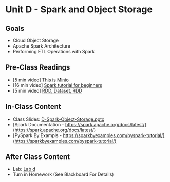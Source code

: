 # Unit D - Spark and Object Storage

## Goals

- Cloud Object Storage 
- Apache Spark Architecture 
- Performing ETL Operations with Spark

## Pre-Class Readings

- [5 min video] [This is Minio](https://www.youtube.com/watch?v=vF0lQh0XOCs)
- [16 min video] [Spark tutorial for beginners](https://www.youtube.com/watch?v=QaoJNXW6SQo)
- [5 min video] [RDD, Dataset, RDD](https://www.youtube.com/watch?v=26zl50iNBp8)

## In-Class Content

- Class Slides: [D-Spark-Object-Storage.pptx](D-Spark-Object-Storage.pptx)
- [Spark Documentation - https://spark.apache.org/docs/latest/](https://spark.apache.org/docs/latest/)
- [PySpark By Exampls - https://sparkbyexamples.com/pyspark-tutorial/](https://sparkbyexamples.com/pyspark-tutorial/)


## After Class Content

- Lab: [Lab d](Lab-D.md)
- Turn in Homework (See Blackboard For Details)